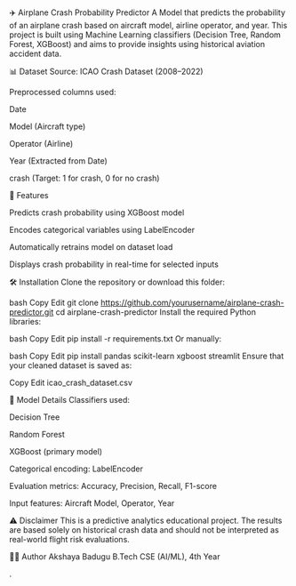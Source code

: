 ✈️ Airplane Crash Probability Predictor
A Model that predicts the probability of an airplane crash based on aircraft model, airline operator, and year. This project is built using Machine Learning classifiers (Decision Tree, Random Forest, XGBoost) and aims to provide insights using historical aviation accident data.




📊 Dataset
Source: ICAO Crash Dataset (2008–2022)

Preprocessed columns used:

Date

Model (Aircraft type)

Operator (Airline)

Year (Extracted from Date)

crash (Target: 1 for crash, 0 for no crash)





🧠 Features

Predicts crash probability using XGBoost model

Encodes categorical variables using LabelEncoder

Automatically retrains model on dataset load

Displays crash probability in real-time for selected inputs





🛠️ Installation
Clone the repository or download this folder:

bash
Copy
Edit
git clone https://github.com/yourusername/airplane-crash-predictor.git
cd airplane-crash-predictor
Install the required Python libraries:

bash
Copy
Edit
pip install -r requirements.txt
Or manually:

bash
Copy
Edit
pip install pandas scikit-learn xgboost streamlit
Ensure that your cleaned dataset is saved as:

Copy
Edit
icao_crash_dataset.csv




🤖 Model Details
Classifiers used:

Decision Tree

Random Forest

XGBoost (primary model)

Categorical encoding: LabelEncoder

Evaluation metrics: Accuracy, Precision, Recall, F1-score

Input features: Aircraft Model, Operator, Year





⚠️ Disclaimer
This is a predictive analytics educational project.
The results are based solely on historical crash data and should not be interpreted as real-world flight risk evaluations.




👩‍💻 Author
Akshaya Badugu
B.Tech CSE (AI/ML), 4th Year

.

